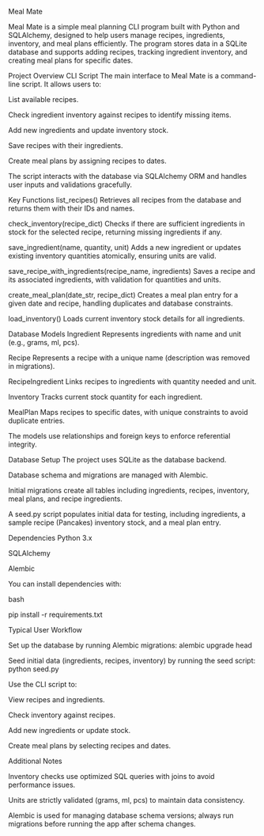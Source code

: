 Meal Mate

Meal Mate is a simple meal planning CLI program built with Python and SQLAlchemy, designed to help users manage recipes, ingredients, inventory, and meal plans efficiently. The program stores data in a SQLite database and supports adding recipes, tracking ingredient inventory, and creating meal plans for specific dates.

Project Overview
CLI Script
The main interface to Meal Mate is a command-line script. It allows users to:

List available recipes.

Check ingredient inventory against recipes to identify missing items.

Add new ingredients and update inventory stock.

Save recipes with their ingredients.

Create meal plans by assigning recipes to dates.

The script interacts with the database via SQLAlchemy ORM and handles user inputs and validations gracefully.

Key Functions
list_recipes()
Retrieves all recipes from the database and returns them with their IDs and names.

check_inventory(recipe_dict)
Checks if there are sufficient ingredients in stock for the selected recipe, returning missing ingredients if any.

save_ingredient(name, quantity, unit)
Adds a new ingredient or updates existing inventory quantities atomically, ensuring units are valid.

save_recipe_with_ingredients(recipe_name, ingredients)
Saves a recipe and its associated ingredients, with validation for quantities and units.

create_meal_plan(date_str, recipe_dict)
Creates a meal plan entry for a given date and recipe, handling duplicates and database constraints.

load_inventory()
Loads current inventory stock details for all ingredients.

Database Models
Ingredient
Represents ingredients with name and unit (e.g., grams, ml, pcs).

Recipe
Represents a recipe with a unique name (description was removed in migrations).

RecipeIngredient
Links recipes to ingredients with quantity needed and unit.

Inventory
Tracks current stock quantity for each ingredient.

MealPlan
Maps recipes to specific dates, with unique constraints to avoid duplicate entries.

The models use relationships and foreign keys to enforce referential integrity.

Database Setup
The project uses SQLite as the database backend.

Database schema and migrations are managed with Alembic.

Initial migrations create all tables including ingredients, recipes, inventory, meal plans, and recipe ingredients.

A seed.py script populates initial data for testing, including ingredients, a sample recipe (Pancakes) inventory stock, and a meal plan entry.

Dependencies
Python 3.x

SQLAlchemy

Alembic

You can install dependencies with:

bash

pip install -r requirements.txt


Typical User Workflow

Set up the database by running Alembic migrations:
alembic upgrade head

Seed initial data (ingredients, recipes, inventory) by running the seed script:
python seed.py

Use the CLI script to:

View recipes and ingredients.

Check inventory against recipes.

Add new ingredients or update stock.

Create meal plans by selecting recipes and dates.


Additional Notes

Inventory checks use optimized SQL queries with joins to avoid performance issues.

Units are strictly validated (grams, ml, pcs) to maintain data consistency.

Alembic is used for managing database schema versions; always run migrations before running the app after schema changes.